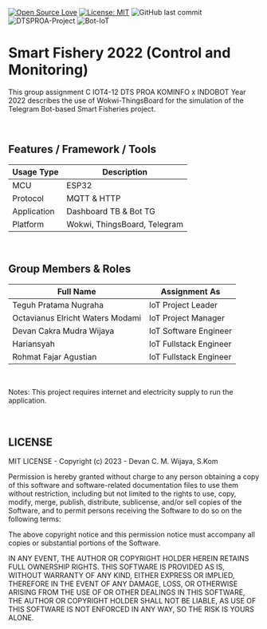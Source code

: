 [![Open Source Love](https://badges.frapsoft.com/os/v1/open-source.svg?style=flat)](https://github.com/ellerbrock/open-source-badges/)
[![License: MIT](https://img.shields.io/badge/License-MIT-green.svg)](https://opensource.org/licenses/MIT)
![GitHub last commit](https://img.shields.io/github/last-commit/devancakra/Simulation-Wokwi-ThingsBoard-Smart-Fishery-With-Bot-Telegram)
![DTSPROA-Project](https://img.shields.io/badge/DTS%20PROA%2dProject-light.svg?style=flat&logo=arduino&logoColor=white&color=008B8B)
![Bot-IoT](https://img.shields.io/badge/Based-IoT-%2DCTBot-light.svg?style=flat&color=008B8B)

# Smart Fishery 2022 (Control and Monitoring)
This group assignment C IOT4-12 DTS PROA KOMINFO x INDOBOT Year 2022 describes the use of Wokwi-ThingsBoard for the simulation of the Telegram Bot-based Smart Fisheries project.

<br/>

## Features / Framework / Tools
| Usage Type | Description |
| --- | --- |
| MCU | ESP32 |
| Protocol | MQTT & HTTP |
| Application | Dashboard TB & Bot TG |
| Platform | Wokwi, ThingsBoard, Telegram |

<br/>

## Group Members & Roles
| Full Name | Assignment As |
| --- | --- |
| Teguh Pratama Nugraha | IoT Project Leader |
| Octavianus Elricht Waters Modami | IoT Project Manager |
| Devan Cakra Mudra Wijaya | IoT Software Engineer |
| Hariansyah | IoT Fullstack Engineer |
| Rohmat Fajar Agustian | IoT Fullstack Engineer |

<br/>

Notes: This project requires internet and electricity supply to run the application.
<br/><br/><br/>

## LICENSE
MIT LICENSE - Copyright (c) 2023 - Devan C. M. Wijaya, S.Kom

Permission is hereby granted without charge to any person obtaining a copy of this software and software-related documentation files to use them without restriction, including but not limited to the rights to use, copy, modify, merge, publish, distribute, sublicense, and/or sell copies of the Software, and to permit persons receiving the Software to do so on the following terms:

The above copyright notice and this permission notice must accompany all copies or substantial portions of the Software.

IN ANY EVENT, THE AUTHOR OR COPYRIGHT HOLDER HEREIN RETAINS FULL OWNERSHIP RIGHTS. THIS SOFTWARE IS PROVIDED AS IS, WITHOUT WARRANTY OF ANY KIND, EITHER EXPRESS OR IMPLIED, THEREFORE IN THE EVENT OF ANY DAMAGE, LOSS, OR OTHERWISE ARISING FROM THE USE OF OR OTHER DEALINGS IN THIS SOFTWARE, THE AUTHOR OR COPYRIGHT HOLDER SHALL NOT BE LIABLE, AS USE OF THIS SOFTWARE IS NOT ENFORCED IN ANY WAY, SO THE RISK IS YOURS ALONE.

